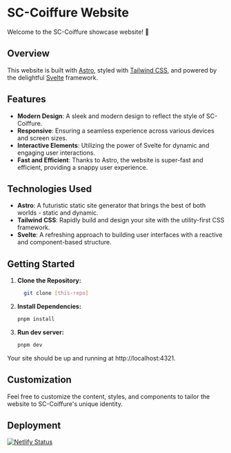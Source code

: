 # SC-Coiffure Website

Welcome to the SC-Coiffure showcase website! 🌟

## Overview

This website is built with [Astro](https://astro.build/), styled with [Tailwind CSS](https://tailwindcss.com/), and powered by the delightful [Svelte](https://svelte.dev/) framework.

## Features

- **Modern Design**: A sleek and modern design to reflect the style of SC-Coiffure.
- **Responsive**: Ensuring a seamless experience across various devices and screen sizes.
- **Interactive Elements**: Utilizing the power of Svelte for dynamic and engaging user interactions.
- **Fast and Efficient**: Thanks to Astro, the website is super-fast and efficient, providing a snappy user experience.

## Technologies Used

- **Astro**: A futuristic static site generator that brings the best of both worlds - static and dynamic.
- **Tailwind CSS**: Rapidly build and design your site with the utility-first CSS framework.
- **Svelte**: A refreshing approach to building user interfaces with a reactive and component-based structure.

## Getting Started

1. **Clone the Repository:**
   ```bash
     git clone [this-repo]
   ```
2. **Install Dependencies:**

    ```bash
    pnpm install
    ```

3. **Run dev server:**
    ```bash
    pnpm dev
    ```

Your site should be up and running at http://localhost:4321.

## Customization
Feel free to customize the content, styles, and components to tailor the website to SC-Coiffure's unique identity.


## Deployment
[![Netlify Status](https://api.netlify.com/api/v1/badges/93895918-4616-4dc5-ac26-8fd3542f3e41/deploy-status)](https://app.netlify.com/sites/sc-coiffure/deploys)

